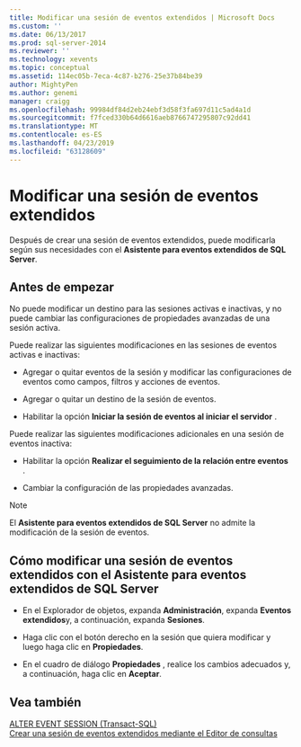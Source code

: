 ```yaml
---
title: Modificar una sesión de eventos extendidos | Microsoft Docs
ms.custom: ''
ms.date: 06/13/2017
ms.prod: sql-server-2014
ms.reviewer: ''
ms.technology: xevents
ms.topic: conceptual
ms.assetid: 114ec05b-7eca-4c87-b276-25e37b84be39
author: MightyPen
ms.author: genemi
manager: craigg
ms.openlocfilehash: 99984df84d2eb24ebf3d58f3fa697d11c5ad4a1d
ms.sourcegitcommit: f7fced330b64d6616aeb8766747295807c92dd41
ms.translationtype: MT
ms.contentlocale: es-ES
ms.lasthandoff: 04/23/2019
ms.locfileid: "63128609"
---
```

# <a name="alter-an-extended-events-session"></a>Modificar una sesión de eventos extendidos
  Después de crear una sesión de eventos extendidos, puede modificarla según sus necesidades con el **Asistente para eventos extendidos de SQL Server**.  
  
## <a name="before-you-begin"></a>Antes de empezar  
 No puede modificar un destino para las sesiones activas e inactivas, y no puede cambiar las configuraciones de propiedades avanzadas de una sesión activa.  
  
 Puede realizar las siguientes modificaciones en las sesiones de eventos activas e inactivas:  
  
-   Agregar o quitar eventos de la sesión y modificar las configuraciones de eventos como campos, filtros y acciones de eventos.  
  
-   Agregar o quitar un destino de la sesión de eventos.  
  
-   Habilitar la opción **Iniciar la sesión de eventos al iniciar el servidor** .  
  
 Puede realizar las siguientes modificaciones adicionales en una sesión de eventos inactiva:  
  
-   Habilitar la opción **Realizar el seguimiento de la relación entre eventos** .  
  
-   Cambiar la configuración de las propiedades avanzadas.  
  
> [!NOTE]  
>  El **Asistente para eventos extendidos de SQL Server** no admite la modificación de la sesión de eventos.  
  
## <a name="how-to-alter-an-extended-events-session-using-the-sql-server-extended-events-wizard"></a>Cómo modificar una sesión de eventos extendidos con el Asistente para eventos extendidos de SQL Server  
  
-   En el Explorador de objetos, expanda **Administración**, expanda **Eventos extendidos**y, a continuación, expanda **Sesiones**.  
  
-   Haga clic con el botón derecho en la sesión que quiera modificar y luego haga clic en **Propiedades**.  
  
-   En el cuadro de diálogo **Propiedades** , realice los cambios adecuados y, a continuación, haga clic en **Aceptar**.  
  
## <a name="see-also"></a>Vea también  
 [ALTER EVENT SESSION &#40;Transact-SQL&#41;](/sql/t-sql/statements/alter-event-session-transact-sql)   
 [Crear una sesión de eventos extendidos mediante el Editor de consultas](../../database-engine/create-an-extended-events-session-using-query-editor.md)  
  
  
